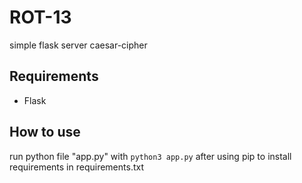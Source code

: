 # ROT-13
simple flask server caesar-cipher

## Requirements
- Flask

## How to use
run python file "app.py" with ```python3 app.py``` after using pip to install requirements in requirements.txt
